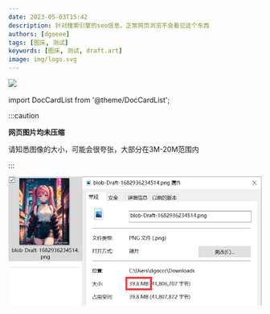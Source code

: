 ```yaml
---
date: 2023-05-03T15:42
description: 针对搜索引擎的seo信息，正常网页浏览不会看见这个东西
authors: [dgoeee]
tags: [图床, 测试]
keywords: [图床, 测试, draft.art]
image: img/logo.svg
---
```


![](https://oss-cdn-main.draft.art/aiDraw/predict/output_hd/v1tADmQPpeNGu1efVPNiANAiM76eGCtV-0.jpg)

import DocCardList from '@theme/DocCardList';

<DocCardList />

:::caution

**网页图片均未压缩**

请知悉图像的大小，可能会很夸张，大部分在3M-20M范围内

:::

![image-20230503230327247](./97-图床测试.assets/image-20230503230327247.png)

